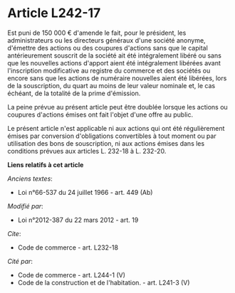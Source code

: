 # Article L242-17

Est puni de 150 000 € d'amende le fait, pour le président, les administrateurs ou les directeurs généraux d'une société
anonyme, d'émettre des actions ou des coupures d'actions sans que le capital antérieurement souscrit de la société ait été
intégralement libéré ou sans que les nouvelles actions d'apport aient été intégralement libérées avant l'inscription
modificative au registre du commerce et des sociétés ou encore sans que les actions de numéraire nouvelles aient été
libérées, lors de la souscription, du quart au moins de leur valeur nominale et, le cas échéant, de la totalité de la prime
d'émission. 

La peine prévue au présent article peut être doublée lorsque les actions ou coupures d'actions émises ont fait l'objet d'une
offre au public. 

Le présent article n'est applicable ni aux actions qui ont été régulièrement émises par conversion d'obligations convertibles
à tout moment ou par utilisation des bons de souscription, ni aux actions émises dans les conditions prévues aux articles L.
232-18 à L. 232-20.

**Liens relatifs à cet article**

_Anciens textes_:

  - Loi n°66-537 du 24 juillet 1966 - art. 449 (Ab)

_Modifié par_:

  - Loi n°2012-387 du 22 mars 2012 - art. 19

_Cite_:

  - Code de commerce - art. L232-18

_Cité par_:

  - Code de commerce - art. L244-1 (V)
  - Code de la construction et de l'habitation. - art. L241-3 (V)
